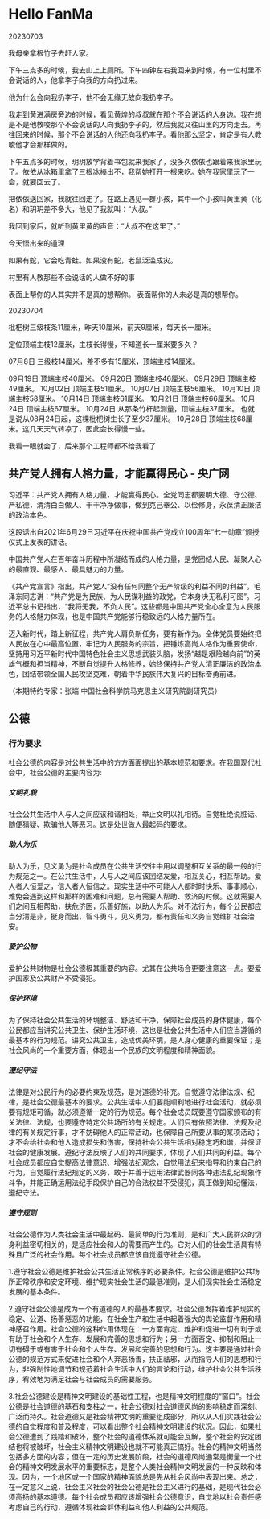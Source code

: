 # Hello FanMa 

20230703

我母亲拿根竹子去赶人家。

下午三点多的时候，我去山上上厕所。下午四钟左右我回来到时候，有一位村里不会说话的人，他拿李子向我的方向扔过来。

他为什么会向我扔李子，他不会无缘无故向我扔李子。

我走到黄进满房旁边的时候，看见黄煌的叔叔就在那个不会说话的人身边。我在想是不是他教唆那个不会说话的人向我扔李子的，然后我就又往山里的方向走去。再往回来的时候，那个不会说话的人他还向我扔李子。看他那么坚定，肯定是有人教唆他才会那样做的。



下午五点多的时候，玥玥放学背着书包就来我家了，没多久依依也跟着来我家里玩了。依依从冰箱里拿了三根冰棒出不，我帮她打开一根来吃。她在我家里玩了一会，就要回去了。

把依依送回家，我就往回走了。在路上遇见一群小孩，其中一个小孩叫黄里黄（化名）和玥玥差不多大，他见了我就叫：“大叔。”

我回到家后，就听到黄里黄的声音：“大叔不在这里了。”

今天悟出来的道理

如果有蛇，它会吃青蛙。如果没有蛇，老鼠泛滥成灾。




村里有人教那些不会说话的人做不好的事

表面上帮你的人其实并不是真的想帮你。
表面帮你的人未必是真的想帮你。

20230704

枇杷树三级枝条11厘米，昨天10厘米，前天9厘米，每天长一厘米。

定位顶端主枝12厘米，主枝长得慢，不知道长一厘米要多久？

07月8日 三级枝14厘米，差不多有15厘米，顶端主枝14厘米。

09月19日 顶端主枝40厘米。
09月26日 顶端主枝46厘米。
09月29日 顶端主枝49厘米。
10月02日 顶端主枝51厘米。
10月07日 顶端主枝56厘米。
10月10日 顶端主枝58厘米。
10月14日 顶端主枝61厘米。
10月21日 顶端主枝66厘米。
10月24日 顶端主枝67厘米。
10月24日 从那条竹杆起测量，顶端主枝37厘米。
也就是说从08月24日起，这棵枇杷树生长了至少37厘米。
10月28日 顶端主枝68厘米。这几天天气转凉了，因此会长得慢一些。


我看一眼就会了，后来那个工程师都不给我看了

## 共产党人拥有人格力量，才能赢得民心 - 央广网

习近平：共产党人拥有人格力量，才能赢得民心。全党同志都要明大德、守公德、严私德，清清白白做人、干干净净做事，做到克己奉公、以俭修身，永葆清正廉洁的政治本色。

这段话出自2021年6月29日习近平在庆祝中国共产党成立100周年“七一勋章”颁授仪式上发表的讲话。

中国共产党人在百年奋斗历程中所凝结而成的人格力量，是党团结人民、凝聚人心的最直观、最感人、最具魅力的力量。

《共产党宣言》指出，共产党人“没有任何同整个无产阶级的利益不同的利益”。毛泽东同志讲：“共产党是为民族、为人民谋利益的政党，它本身决无私利可图”。习近平总书记指出，“我将无我，不负人民”。这些都是中国共产党全心全意为人民服务的人格魅力体现，也是中国共产党能够行稳致远的人格力量所在。

迈入新时代，踏上新征程，共产党人肩负新任务，要有新作为。全体党员要始终把人民放在心中最高位置，牢记为人民服务的宗旨，把锤炼高尚人格作为重要使命，坚持用习近平新时代中国特色社会主义思想武装头脑，发扬“越是艰险越向前”的英雄气概和担当精神，不断自觉提升人格修养，始终保持共产党人清正廉洁的政治本色，团结带领全国人民攻坚克难，朝着中华民族伟大复兴的目标奋勇前进。

（本期特约专家：张端 中国社会科学院马克思主义研究院副研究员）

## 公德

### 行为要求

社会公德的内容是对公共生活中的方方面面提出的基本规范和要求。在我国现代社会中，社会公德的主要内容为:

##### 文明礼貌

社会公共生活中人与人之间应该和谐相处，举止文明以礼相待。自觉杜绝说脏话、随便猜疑、欺骗他人等恶习。这是处世做人最起码的要求。

##### 助人为乐

助人为乐，见义勇为是社会成员在公共生活交往中用以调整相互关系的最一般的行为规范之一。在公共生活中，人与人之间应该团结友爱，相互关心，相互帮助。爱人者人恒爱之，信人者人恒信之。现实生活中不可能人人都时时快乐、事事顺心，难免会遇到这样和那样的困难和问题，总有需要人帮助、救济的时候。这就需要人们之间互相帮助，扶危济困，乐善好施，以助人为乐。对不法行为，每个公民都应当分清是非，挺身而出，智斗勇斗，见义勇为，都有责任和义务自觉维扩社会治安。

##### 爱护公物
爱护公共财物是社会公德极其重要的内容。尤其在公共场合更要注意这一点。要爱护国家及公共财产不受侵犯。

##### 保护环境

为了保持社会公共生活的环境整洁、舒适和干净，保障社会成员的身体健康，每个公民都应当讲究公共卫生、保护生活环境，这也是社会公共生活中人们应当遵循的最基本的行为规范。讲究公共卫生，造成优美环境，是人身心健康的重要保证；是社会风尚的一个重要方面，体现出一个民族的文明程度和精神面貌。

##### 遵纪守法

法律是对公民行为的必要约束及规范，是对道德的补充。自觉遵守法律法规、纪律，是社会公德最基本的要求。公共生活中人们要能顺利地进行社会活动，就必须要有规矩可循，就必须遵循一定的行为规范。每个社会成员既要遵守国家颁布的有关法律、法规，也要遵守特定公共场所的有关规定。人们只有依照法律、法规及纪律的有关规定行事，才不妨碍他人的正常活动，也保障自己所要从事的某项活动；才不会绐社会和他人造成损失和伤害，保持社会公共生活相对稳定巧和谐，并保证社会的健康发展。遵纪守法反映了人们的共同要求，体现了人们共同的利益。每个社会成员都应自觉提高法律意识、增强法纪观念，自觉用法纪来指导和约束自己的行为，自觉履行法纪规定的义务，敢于并善于运用法律武器同各种违法乱纪现象作斗争，并能正确运用法纪手段保护自己的合法权益不受侵犯，真正做到知纪懂法，遵纪守法。

##### 遵守规则

社会公德作为人类社会生活中最起码、最简单的行为准则，是和广大人民群众的切身利益密切相关的，是适应社会和人的需要而产生的。它对人们的社会生活具有特殊且广泛的社会作用。每个社会成员都应该自觉遵守社会公德。

1.遵守社会公德是维护社会公共生活正常秩序的必要条件。社会公德是维护公共场所正常秩序和安定环境、维护现实社会生活的最低准则，是人们现实社会生活稳定发展的基本条件。

2.遵守社会公德是成为一个有道德的人的最基本要求。社会公德发挥着维护现实的稳定、公道、扬善惩恶的功能，在社会生产和生活中起着强大的舆论监督作用和精神感召作用。社会公德的这种作用体现在：一方面肯定、维护和促进一切有利于或有助于社会和个人生存、发展和完善的思想和行为；另一方面否定、抑制和阻止一切有碍于或有害于社会和个人生存、发展和完善的思想和行为。这主要是通过社会公德的规范方式来促进社会和个人弃恶扬善，扶正祛邪，从而指导人们的思想和行为，非强制性地调节和规范着社会生活中人们的言论和行动，维护社会公共生活秩序，宥效地为满足社会与社会成员的需要服务。

3.社会公德建设是精神文明建设的基础性工程，也是精神文明程度的“窗口”。社会公德是社会道德的基石和支柱之一，社会公德对社会道德风尚的影响稳定而深刻、广泛而持久。社会道德又是社会精神文明的重要组成部分，所以从人们实践社会公德的自觉程度和普及程度，可以看出整个社会精神文明建设的状况。因此，如果社会公德遭到了践踏和破坏，整个社会的道德体系就可能会瓦解，整个社会的安定团结也将被破坏，社会主义精神文明建设也就不可能真正搞好。社会的精神文明当然包括多方面的内容；但在一定的历史发展阶段，社会的道德风尚通常是衡量一个社会的精神文明发展水平的重要标志，是整个人类社会精神文明发展的一种反映和体现。因为，一个地区或一个国家的精神面貌总是先从社会风尚中表现出来。总之，在一定意义上说，社会主义社会的社会公德是社会主义进行的基础，是现代社会必须高扬的基本道德。每个社会成员都应该增强社会公德意识，自觉地以社会责任感考虑自己的行动，遵循体现社会群体利益和他人利益的公共规范。

